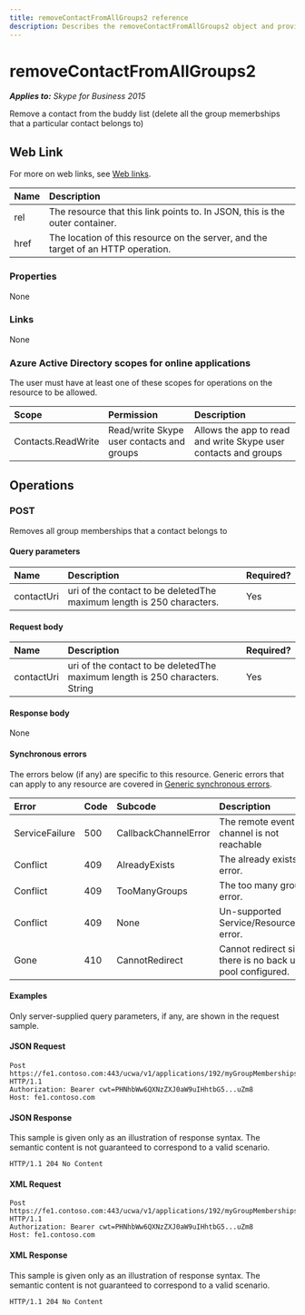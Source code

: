 ```yaml
---
title: removeContactFromAllGroups2 reference
description: Describes the removeContactFromAllGroups2 object and provides its properties, links, operations, and examples.
---
```

# removeContactFromAllGroups2

 _**Applies to:** Skype for Business 2015_


Remove a contact from the buddy list (delete all the group memerbships that a particular contact belongs to)
            

## Web Link
<a name = "sectionSection0"> </a>

For more on web links, see [Web links](WebLinks.md).


|Name|Description|
|:-----|:-----|
|rel|The resource that this link points to. In JSON, this is the outer container.|
|href|The location of this resource on the server, and the target of an HTTP operation.|

### Properties



None

### Links



None

### Azure Active Directory scopes for online applications



The user must have at least one of these scopes for operations on the resource to be allowed.

|Scope|Permission|Description|
|:-----|:-----|:-----|
|Contacts.ReadWrite|Read/write Skype user contacts and groups|Allows the app to read and write Skype user contacts and groups|

## Operations



<a name="sectionSection2"></a>

### POST




Removes all group memberships that a contact belongs to

#### Query parameters




|Name|Description|Required?|
|:-----|:-----|:-----|
|contactUri|uri of the contact to be deletedThe maximum length is 250 characters.|Yes|


#### Request body




|Name|Description|Required?|
|:-----|:-----|:-----|
|contactUri|uri of the contact to be deletedThe maximum length is 250 characters. String|Yes|

#### Response body



None

#### Synchronous errors



The errors below (if any) are specific to this resource. Generic errors that can apply to any resource are covered in [Generic synchronous errors](GenericSynchronousErrors.md).

|Error|Code|Subcode|Description|
|:-----|:-----|:-----|:-----|
|ServiceFailure|500|CallbackChannelError|The remote event channel is not reachable|
|Conflict|409|AlreadyExists|The already exists error.|
|Conflict|409|TooManyGroups|The too many groups error.|
|Conflict|409|None|Un-supported Service/Resource/API error.|
|Gone|410|CannotRedirect|Cannot redirect since there is no back up pool configured.|

#### Examples



Only server-supplied query parameters, if any, are shown in the request sample.

#### JSON Request




```
Post https://fe1.contoso.com:443/ucwa/v1/applications/192/myGroupMemberships/removeContactFromAllGroups HTTP/1.1
Authorization: Bearer cwt=PHNhbWw6QXNzZXJ0aW9uIHhtbG5...uZm8
Host: fe1.contoso.com

```


#### JSON Response



This sample is given only as an illustration of response syntax. The semantic content is not guaranteed to correspond to a valid scenario.
```
HTTP/1.1 204 No Content

```


#### XML Request




```
Post https://fe1.contoso.com:443/ucwa/v1/applications/192/myGroupMemberships/removeContactFromAllGroups HTTP/1.1
Authorization: Bearer cwt=PHNhbWw6QXNzZXJ0aW9uIHhtbG5...uZm8
Host: fe1.contoso.com

```


#### XML Response



This sample is given only as an illustration of response syntax. The semantic content is not guaranteed to correspond to a valid scenario.
```
HTTP/1.1 204 No Content

```


